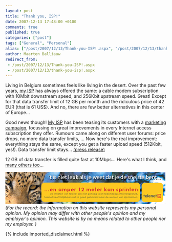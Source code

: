 ```yaml
---
layout: post
title: "Thank you, ISP!"
date: 2007-12-13 17:48:00 +0100
comments: true
published: true
categories: ["post"]
tags: ["General", "Personal"]
alias: ["/post/2007/12/13/Thank-you-ISP!.aspx", "/post/2007/12/13/thank-you-isp!.aspx"]
author: Maarten Balliauw
redirect_from:
 - /post/2007/12/13/Thank-you-ISP!.aspx
 - /post/2007/12/13/thank-you-isp!.aspx
---
```

<p>
Living in Belgium sometimes feels like living in the desert. Over the past few years, <a href="http://www.telenet.be" target="_blank">my ISP</a>&nbsp;has&nbsp;always offered the same:&nbsp;a cable modem subscription with 10Mbit downstream speed, and 256Kbit upstream speed. Great! Except for that data transfer limit of 12 GB per month and the ridiculous price of 42 EUR (that is 61 US$). And no, there are few better alternatives in this center of Europe... 
</p>
<p>
Good news though!&nbsp;<a href="http://www.telenet.be" target="_blank">My ISP</a> has been teasing its customers with a <a href="http://www.telenetdruktopdeknop.be" target="_blank">marketing campaign</a>, focussing on great improvements in every Internet access subscription they offer. Rumours came along on different user forums: price drops, no more data transfer&nbsp;limits, ... Now here&#39;s the real improvement: everything stays the same, except you get a faster upload speed (512Kbit, yes!). Data transfer limit stays... <a href="http://telenet.be/548/28779/1/nl/" target="_blank">(press release)</a> 
</p>
<p>
12 GB of data transfer is filled quite fast at 10Mbps...&nbsp;Here&#39;s what I think, and <a href="http://www.tik.be/pub/nieuws/de_knop_is_ingedrukt_telenet_verhoogt_snelheden" target="_blank">many others too</a>... 
</p>
<div style="text-align: center">
<a href="http://img441.imageshack.us/img441/20/telenutap9.jpg" target="_blank"><img src="/images/telenet.jpg" border="0" alt="" width="500" height="100" /></a>&nbsp; 
</div>
<div align="left">
<em>(For the record: the information on this website represents my personal opinion. My opinion may differ with other people&#39;s opinion and my employer&#39;s opinion. This website is by no means related to other people nor my employer. ) </em>
</div>


{% include imported_disclaimer.html %}

